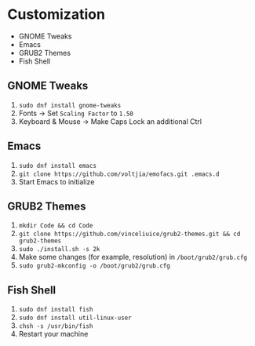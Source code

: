 # Customization

* GNOME Tweaks
* Emacs
* GRUB2 Themes
* Fish Shell

## GNOME Tweaks

1. `sudo dnf install gnome-tweaks`
2. Fonts -> Set `Scaling Factor` to `1.50`
3. Keyboard & Mouse -> Make Caps Lock an additional Ctrl

## Emacs

1. `sudo dnf install emacs`
2. `git clone https://github.com/voltjia/emofacs.git .emacs.d`
3. Start Emacs to initialize

## GRUB2 Themes

1. `mkdir Code && cd Code`
2. `git clone https://github.com/vinceliuice/grub2-themes.git && cd grub2-themes`
3. `sudo ./install.sh -s 2k`
4. Make some changes (for example, resolution) in `/boot/grub2/grub.cfg`
5. `sudo grub2-mkconfig -o /boot/grub2/grub.cfg`

## Fish Shell

1. `sudo dnf install fish`
2. `sudo dnf install util-linux-user`
3. `chsh -s /usr/bin/fish`
4. Restart your machine
